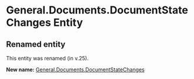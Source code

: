 # General.Documents.DocumentStateChanges Entity

## Renamed entity

This entity was renamed (in v.25).

**New name:** [General.Documents.DocumentStateChanges](General.Documents.DocumentStateChanges.md)
